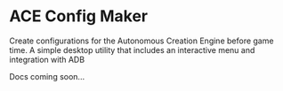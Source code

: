 # ACE Config Maker

Create configurations for the Autonomous Creation Engine before game time. A simple desktop utility that includes an interactive menu and integration with ADB

Docs coming soon...
